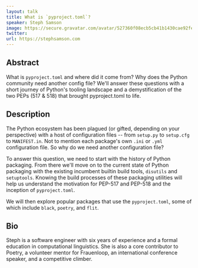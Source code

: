 ```yaml
---
layout: talk
title: What is `pyproject.toml`?
speaker: Steph Samson
image: https://secure.gravatar.com/avatar/527360f08ecb5cb41b1430cae92fec50?s=500
twitter: 
url: https://stephsamson.com
---
```


## Abstract
What is `pyproject.toml` and where did it come from? Why does the Python community need another config file? We'll answer these questions with a short journey of Python's tooling landscape and a demystification of the two PEPs (517 & 518) that brought pyproject.toml to life.

## Description
The Python ecosystem has been plagued (or gifted, depending on your perspective) with a host of configuration files -- from `setup.py` to `setup.cfg` to `MANIFEST.in`. Not to mention each package's own `.ini` or `.yml` configuration file. So why do we need another configuration file?

To answer this question, we need to start with the history of Python packaging. From there we'll move on to the current state of Python packaging with the existing incumbent builtin build tools, `disutils` and `setuptools`. Knowing the build processes of these packaging utilities will help us understand the motivation for PEP-517 and PEP-518 and the inception of `pyproject.toml`.

We will then explore popular packages that use the `pyproject.toml`, some of which include `black`, `poetry`, and `flit`.



## Bio
Steph is a software engineer with six years of experience and a formal education in computational linguistics. She is also a core contributor to Poetry, a volunteer mentor for Frauenloop, an international conference speaker, and a competitive climber. 

